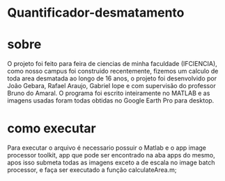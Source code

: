 # Quantificador-desmatamento

# sobre
O projeto foi feito para feira de ciencias de minha faculdade (IFCIENCIA), como nosso campus foi construido recentemente, fizemos um calculo de toda area desmatada ao longo de 16 anos, o projeto foi desenvolvido por João Gebara, Rafael Araujo, Gabriel Iope e com supervisão do professor Bruno do Amaral. O programa foi escrito inteiramente no MATLAB e as imagens usadas foram todas obtidas no Google Earth Pro para desktop.

# como executar
Para executar o arquivo é necessario possuir o Matlab e o app image processor toolkit, app que pode ser encontrado na aba apps do mesmo, apos isso submeta todas as imagens exceto a de escala no image batch processor, e faça ser executado a função calculateArea.m;
